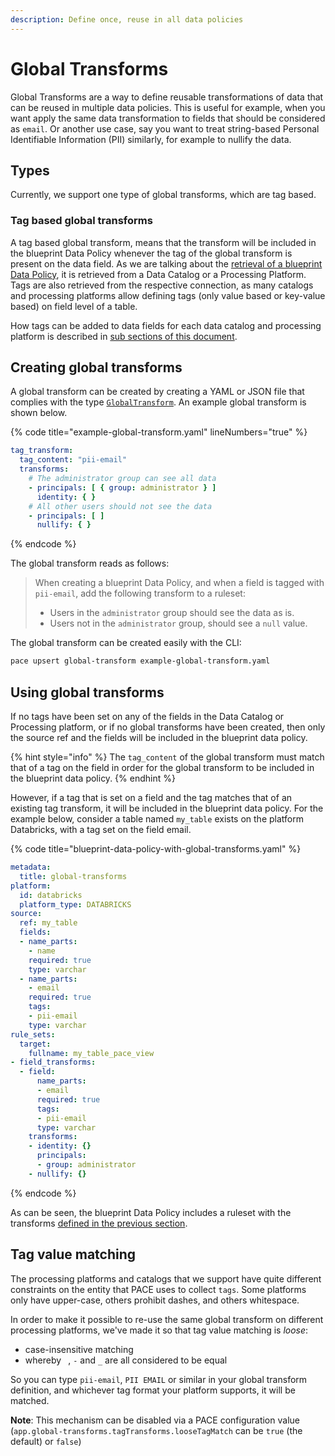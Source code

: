 ```yaml
---
description: Define once, reuse in all data policies
---
```


# Global Transforms

Global Transforms are a way to define reusable transformations of data that can be reused in multiple data policies. This is useful for example, when you want apply the same data transformation to fields that should be considered as `email`. Or another use case, say you want to treat string-based Personal Identifiable Information (PII) similarly, for example to nullify the data.

## Types

Currently, we support one type of global transforms, which are tag based.

### Tag based global transforms

A tag based global transform, means that the transform will be included in the blueprint Data Policy whenever the tag of the global transform is present on the data field. As we are talking about the [retrieval of a blueprint Data Policy](../../data-policy/schema.md#blueprint-policy), it is retrieved from a Data Catalog or a Processing Platform. Tags are also retrieved from the respective connection, as many catalogs and processing platforms allow defining tags (only value based or key-value based) on field level of a table.

How tags can be added to data fields for each data catalog and processing platform is described in [sub sections of this document](processing-platform-tags/).

## Creating global transforms

A global transform can be created by creating a YAML or JSON file that complies with the type [`GlobalTransform`](https://github.com/getstrm/pace/blob/870001670fda4b95583628d71c008692a9d822cc/protos/getstrm/pace/api/entities/v1alpha/entities.proto#L157). An example global transform is shown below.

{% code title="example-global-transform.yaml" lineNumbers="true" %}
```yaml
tag_transform:
  tag_content: "pii-email"
  transforms:
    # The administrator group can see all data
    - principals: [ { group: administrator } ]
      identity: { }
    # All other users should not see the data
    - principals: [ ]
      nullify: { }
```
{% endcode %}

The global transform reads as follows:

> When creating a blueprint Data Policy, and when a field is tagged with `pii-email`, add the following transform to a ruleset:
>
> * Users in the `administrator` group should see the data as is.
> * Users not in the `administrator` group, should see a `null` value.

The global transform can be created easily with the CLI:

```bash
pace upsert global-transform example-global-transform.yaml
```

## Using global transforms

If no tags have been set on any of the fields in the Data Catalog or Processing platform, or if no global transforms have been created, then only the source ref and the fields will be included in the blueprint data policy.&#x20;

{% hint style="info" %}
The `tag_content` of the global transform must match that of a tag on the field in order for the global transform to be included in the blueprint data policy.
{% endhint %}

However, if a tag that is set on a field and the tag matches that of an existing tag transform, it will be included in the blueprint data policy. For the example below, consider a table named `my_table` exists on the platform Databricks, with a tag set on the field email.

{% code title="blueprint-data-policy-with-global-transforms.yaml" %}
```yaml
metadata:
  title: global-transforms
platform:
  id: databricks
  platform_type: DATABRICKS
source:
  ref: my_table
  fields:
  - name_parts:
    - name
    required: true
    type: varchar
  - name_parts:
    - email
    required: true
    tags:
    - pii-email
    type: varchar
rule_sets:
  target:
    fullname: my_table_pace_view
- field_transforms:
  - field:
      name_parts:
      - email
      required: true
      tags:
      - pii-email
      type: varchar
    transforms:
    - identity: {}
      principals:
      - group: administrator
    - nullify: {}
```
{% endcode %}

As can be seen, the blueprint Data Policy includes a ruleset with the transforms [defined in the previous section](./#creating-global-transforms).

## Tag value matching
The processing platforms and catalogs that we support have quite different constraints on the entity that PACE uses to collect `tags`.
Some platforms only have upper-case, others prohibit dashes, and others whitespace.

In order to make it possible to re-use the same global transform on different processing platforms, we've made it so that tag value matching
is _loose_:
* case-insensitive matching
* whereby ` `, `-` and `_` are all considered to be equal

So you can type `pii-email`, `PII EMAIL` or similar in your global transform definition, and whichever tag format your platform supports, it
will be matched.

**Note**: This mechanism can be disabled via a PACE configuration value (`app.global-transforms.tagTransforms.looseTagMatch` can be `true` (the default) or `false`)
